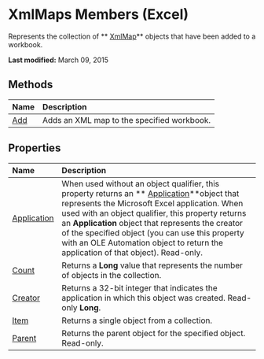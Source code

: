 
# XmlMaps Members (Excel)
Represents the collection of  ** [XmlMap](39b0823f-0068-d8df-e4e1-ca62b55d58f5.md)** objects that have been added to a workbook.

 **Last modified:** March 09, 2015


## Methods



|**Name**|**Description**|
|:-----|:-----|
| [Add](0197c932-73bf-024e-35b1-aba984175aee.md)|Adds an XML map to the specified workbook.|

## Properties



|**Name**|**Description**|
|:-----|:-----|
| [Application](50919081-1345-78ef-fae6-66814db6aee6.md)|When used without an object qualifier, this property returns an  ** [Application](19b73597-5cf9-4f56-8227-b5211f657f6f.md)**object that represents the Microsoft Excel application. When used with an object qualifier, this property returns an  **Application** object that represents the creator of the specified object (you can use this property with an OLE Automation object to return the application of that object). Read-only.|
| [Count](23b80b65-79f3-798c-51db-2442f4a20304.md)|Returns a  **Long** value that represents the number of objects in the collection.|
| [Creator](f0973a6d-dc2a-11ae-3c52-d73807098d62.md)|Returns a 32-bit integer that indicates the application in which this object was created. Read-only  **Long**.|
| [Item](21eca10c-0c03-4fc5-5f94-2da66f28f774.md)|Returns a single object from a collection.|
| [Parent](177f48d2-5e30-802e-6c5f-8c7ba16b4b74.md)|Returns the parent object for the specified object. Read-only.|
